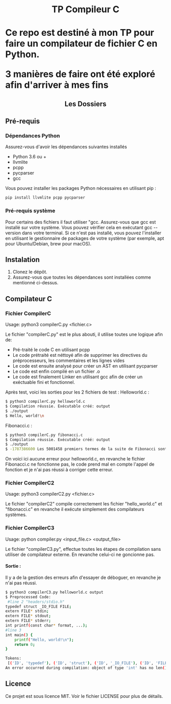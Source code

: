 <h1 align="center">TP Compileur C<h1>

<p>Ce repo est destiné à mon TP pour faire un compilateur de fichier C en Python.<br>

3 manières de faire ont été exploré afin d'arriver à mes fins <br>
</p>

<h2 align="center">Les Dossiers<h2>

## Pré-requis
### Dépendances Python 
Assurez-vous d'avoir les dépendances suivantes installés 
- Python 3.6 ou + 
- llvmlite
- pcpp
- pycparser
- gcc

Vous pouvez installer les packages Python nécessaires en utilisant pip :
```sh
pip install llvmlite pcpp pycparser
```
### Pré-requis système 
Pour certains des fichiers il faut utiliser "gcc. Assurez-vous que gcc est installé sur votre système. Vous pouvez vérifier cela en exécutant gcc --version dans votre terminal. Si ce n'est pas installé, vous pouvez l'installer en utilisant le gestionnaire de packages de votre système (par exemple, apt pour Ubuntu/Debian, brew pour macOS).

## Instalation 
1. Clonez le dépôt.
2. Assurez-vous que toutes les dépendances sont installées comme mentionné ci-dessus.

## Compilateur C
### Fichier CompilerC
Usage: python3 compilerC.py <fichier.c>

Le fichier "compilerC.py" est le plus abouti, il utilise toutes une logique afin de: 
- Pré-traité le code C en utilisant pcpp
- Le code prétraité est néttoyé afin de supprimer les directives du préprocesseurs, les commentaires et les lignes vides
- Le code est ensuite analysé pour créer un AST en utilisant pycparser
- Le code est enfin compilé en un fichier .o 
- Le code est finalement Linker en utilisant gcc afin de créer un exéctuable fini et fonctionnel. 

Après test, voici les sorties pour les 2 fichiers de test : 
Helloworld.c : 
```sh 
$ python3 compilerC.py helloworld.c
$ Compilation réussie. Exécutable créé: output
$ ./output
$ Hello, world!\n
```

Fibonacci.c : 
```sh
$ python3 compilerC.py fibonacci.c
$ Compilation réussie. Exécutable créé: output
$ ./output
$ -1787386600 Les 5001458 premiers termes de la suite de Fibonacci sont :\n
```

On voici ici aucune erreur pour helloworld.c, en revanche le fichier Fibonacci.c ne fonctionne pas, le code prend mal en compte l'appel de fonction et je n'ai pas réussi à corriger cette erreur.

### Fichier CompilerC2
Usage: python3 compilerC2.py <fichier.c>

Le fichier "compilerC2" compile correctement les fichier "hello_world.c" et "fibonacci.c" en revanche il exécute simplement des compilateurs systèmes. 


### Fichier CompilerC3
Usage: python compiler.py <input_file.c> <output_file>

Le fichier "compilerC3.py", effectue toutes les étapes de compilation sans utiliser de compilateur externe. En revanche celui-ci ne goncionne pas. 

#### Sortie :
Il y a de la gestion des erreurs afin d'essayer de déboguer, en revanche je n'ai pas réussi. 
```sh 
$ python3 compilerC3.py helloworld.c output
$ Preprocessed Code:
 #line 2 "headers/stdio.h"
typedef struct _IO_FILE FILE;
extern FILE* stdin;
extern FILE* stdout;
extern FILE* stderr;
int printf(const char* format, ...);
#line 3
int main() {
    printf("Hello, world!\n");
    return 0;
}

Tokens:
 [('ID', 'typedef'), ('ID', 'struct'), ('ID', '_IO_FILE'), ('ID', 'FILE'), ('SEMI', ';'), ('ID', 'extern'), ('ID', 'FILE'), ('OP', '*'), ('ID', 'stdin'), ('SEMI', ';'), ('ID', 'extern'), ('ID', 'FILE'), ('OP', '*'), ('ID', 'stdout'), ('SEMI', ';'), ('ID', 'extern'), ('ID', 'FILE'), ('OP', '*'), ('ID', 'stderr'), ('SEMI', ';'), ('KEYWORD', 'int'), ('ID', 'printf'), ('LPAREN', '('), ('ID', 'const'), ('KEYWORD', 'char'), ('OP', '*'), ('ID', 'format'), ('COMMA', ','), ('DOT', '.'), ('DOT', '.'), ('DOT', '.'), ('RPAREN', ')'), ('SEMI', ';'), ('KEYWORD', 'int'), ('ID', 'main'), ('LPAREN', '('), ('RPAREN', ')'), ('LBRACE', '{'), ('ID', 'printf'), ('LPAREN', '('), ('STRING', '"Hello, world!\\n"'), ('RPAREN', ')'), ('SEMI', ';'), ('KEYWORD', 'return'), ('NUMBER', '0'), ('SEMI', ';'), ('RBRACE', '}'), ('EOF', 'EOF')]
An error occurred during compilation: object of type 'int' has no len()
```

## Licence
Ce projet est sous licence MIT. Voir le fichier LICENSE pour plus de détails.

